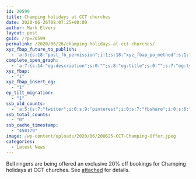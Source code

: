 ```yaml
---
id: 20599
title: Champing holidays at CCT churches
date: 2020-06-26T08:07:25+00:00
author: Mark Elvers
layout: post
guid: /?p=20599
permalink: /2020/06/26/champing-holidays-at-cct-churches/
xyz_fbap_future_to_publish:
  - 'a:3:{s:18:"post_fb_permission";i:1;s:18:"xyz_fbap_po_method";s:1:"2";s:16:"xyz_fbap_message";s:62:"News item added to the CCCBR website: {POST_TITLE} {PERMALINK}";}'
complete_open_graph:
  - 'a:7:{s:14:"og:description";s:0:"";s:8:"og:title";s:0:"";s:7:"og:type";s:0:"";s:12:"twitter:card";s:7:"summary";s:15:"twitter:creator";s:0:"";s:19:"twitter:description";s:0:"";s:8:"og:image";s:0:"";}'
xyz_fbap:
  - "1"
xyz_fbap_insert_og:
  - "1"
ep_tilt_migration:
  - "1"
ssb_old_counts:
  - 'a:5:{s:7:"twitter";i:0;s:9:"pinterest";i:0;s:7:"fbshare";i:0;s:6:"reddit";i:0;s:6:"tumblr";N;}'
ssb_total_counts:
  - "0"
ssb_cache_timestamp:
  - "450179"
image: /wp-content/uploads/2020/06/200625-CCT-Champing-Offer.jpeg
categories:
  - Latest News
---
```

Bell ringers are being offered an exclusive 20% off bookings for Champing holidays at CCT churches. See [attached](https://cccbr.org.uk/wp-content/uploads/2020/06/200625-CCT-Champing-Offer.pdf) for details.

